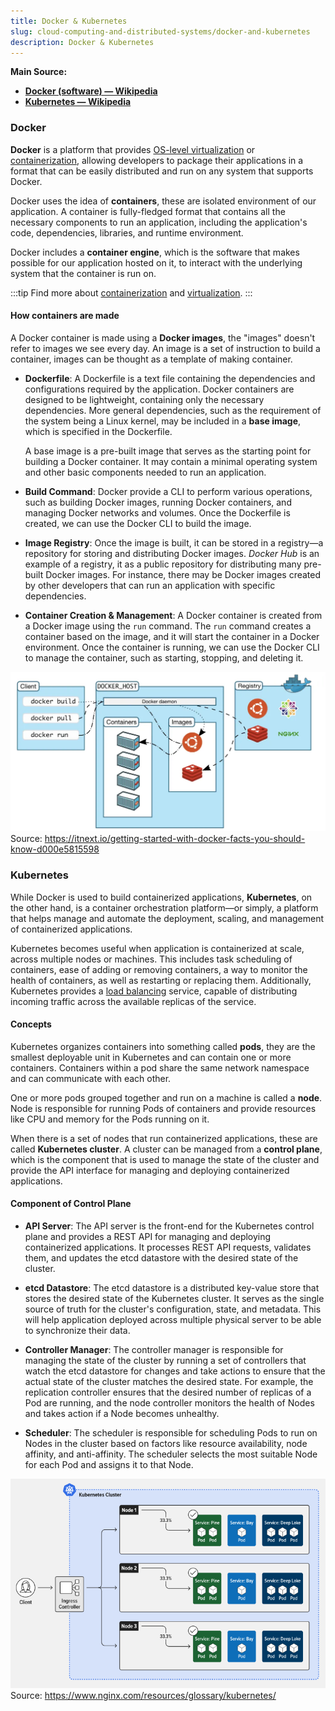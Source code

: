 ```yaml
---
title: Docker & Kubernetes
slug: cloud-computing-and-distributed-systems/docker-and-kubernetes
description: Docker & Kubernetes
---
```


**Main Source:**

- **[Docker (software) — Wikipedia](<https://en.wikipedia.org/wiki/Docker_(software)>)**
- **[Kubernetes — Wikipedia](https://en.wikipedia.org/wiki/Kubernetes)**

### Docker

**Docker** is a platform that provides [OS-level virtualization](/cloud-computing-and-distributed-systems/virtualization#level-implementation) or [containerization](/cloud-computing-and-distributed-systems/containerization), allowing developers to package their applications in a format that can be easily distributed and run on any system that supports Docker.

Docker uses the idea of **containers**, these are isolated environment of our application. A container is fully-fledged format that contains all the necessary components to run an application, including the application's code, dependencies, libraries, and runtime environment.

Docker includes a **container engine**, which is the software that makes possible for our application hosted on it, to interact with the underlying system that the container is run on.

:::tip
Find more about [containerization](/cloud-computing-and-distributed-systems/containerization) and [virtualization](/cloud-computing-and-distributed-systems/virtualization).
:::

#### How containers are made

A Docker container is made using a **Docker images**, the "images" doesn't refer to images we see every day. An image is a set of instruction to build a container, images can be thought as a template of making container.

- **Dockerfile**: A Dockerfile is a text file containing the dependencies and configurations required by the application. Docker containers are designed to be lightweight, containing only the necessary dependencies. More general dependencies, such as the requirement of the system being a Linux kernel, may be included in a **base image**, which is specified in the Dockerfile.

  A base image is a pre-built image that serves as the starting point for building a Docker container. It may contain a minimal operating system and other basic components needed to run an application.

- **Build Command**: Docker provide a CLI to perform various operations, such as building Docker images, running Docker containers, and managing Docker networks and volumes. Once the Dockerfile is created, we can use the Docker CLI to build the image.

- **Image Registry**: Once the image is built, it can be stored in a registry—a repository for storing and distributing Docker images. _Docker Hub_ is an example of a registry, it as a public repository for distributing many pre-built Docker images. For instance, there may be Docker images created by other developers that can run an application with specific dependencies.

- **Container Creation & Management**: A Docker container is created from a Docker image using the `run` command. The `run` command creates a container based on the image, and it will start the container in a Docker environment. Once the container is running, we can use the Docker CLI to manage the container, such as starting, stopping, and deleting it.

![Client controls container and images on docker host inside docker registry](./docker-diagram.png)  
Source: https://itnext.io/getting-started-with-docker-facts-you-should-know-d000e5815598

### Kubernetes

While Docker is used to build containerized applications, **Kubernetes**, on the other hand, is a container orchestration platform—or simply, a platform that helps manage and automate the deployment, scaling, and management of containerized applications.

Kubernetes becomes useful when application is containerized at scale, across multiple nodes or machines. This includes task scheduling of containers, ease of adding or removing containers, a way to monitor the health of containers, as well as restarting or replacing them. Additionally, Kubernetes provides a [load balancing](/software-engineering/system-design#load-balancer) service, capable of distributing incoming traffic across the available replicas of the service.

#### Concepts

Kubernetes organizes containers into something called **pods**, they are the smallest deployable unit in Kubernetes and can contain one or more containers. Containers within a pod share the same network namespace and can communicate with each other.

One or more pods grouped together and run on a machine is called a **node**. Node is responsible for running Pods of containers and provide resources like CPU and memory for the Pods running on it.

When there is a set of nodes that run containerized applications, these are called **Kubernetes cluster**. A cluster can be managed from a **control plane**, which is the component that is used to manage the state of the cluster and provide the API interface for managing and deploying containerized applications.

#### Component of Control Plane

- **API Server**: The API server is the front-end for the Kubernetes control plane and provides a REST API for managing and deploying containerized applications. It processes REST API requests, validates them, and updates the etcd datastore with the desired state of the cluster.

- **etcd Datastore**: The etcd datastore is a distributed key-value store that stores the desired state of the Kubernetes cluster. It serves as the single source of truth for the cluster's configuration, state, and metadata. This will help application deployed across multiple physical server to be able to synchronize their data.

- **Controller Manager**: The controller manager is responsible for managing the state of the cluster by running a set of controllers that watch the etcd datastore for changes and take actions to ensure that the actual state of the cluster matches the desired state. For example, the replication controller ensures that the desired number of replicas of a Pod are running, and the node controller monitors the health of Nodes and takes action if a Node becomes unhealthy.

- **Scheduler**: The scheduler is responsible for scheduling Pods to run on Nodes in the cluster based on factors like resource availability, node affinity, and anti-affinity. The scheduler selects the most suitable Node for each Pod and assigns it to that Node.

![Kubernetes diagram showing a client controls a Kubernetes cluster containing several nodes](./kubernetes-diagram.png)  
Source: https://www.nginx.com/resources/glossary/kubernetes/
